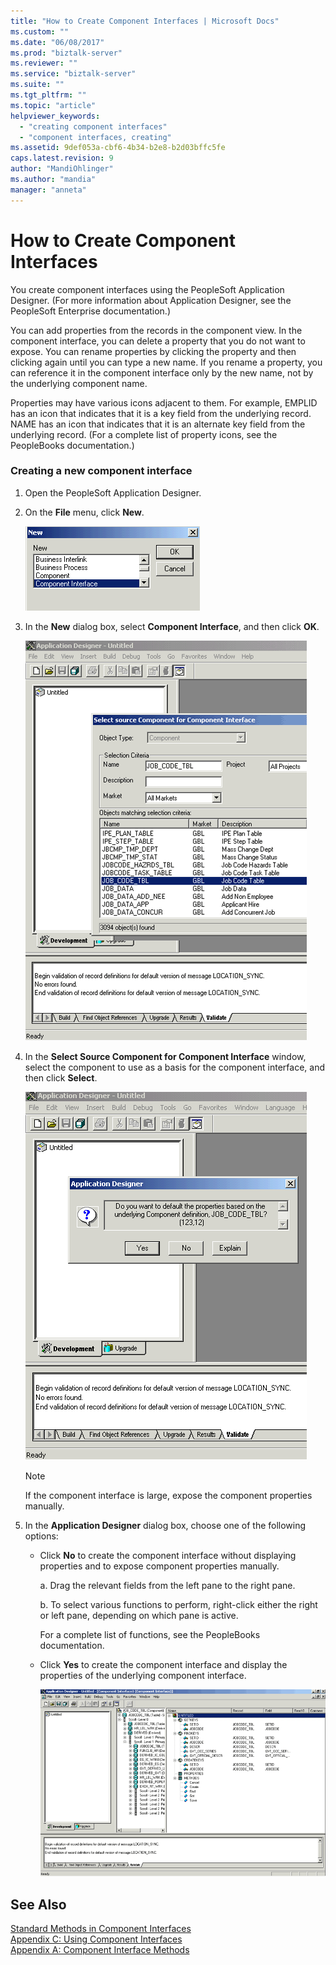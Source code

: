 ```yaml
---
title: "How to Create Component Interfaces | Microsoft Docs"
ms.custom: ""
ms.date: "06/08/2017"
ms.prod: "biztalk-server"
ms.reviewer: ""
ms.service: "biztalk-server"
ms.suite: ""
ms.tgt_pltfrm: ""
ms.topic: "article"
helpviewer_keywords: 
  - "creating component interfaces"
  - "component interfaces, creating"
ms.assetid: 9def053a-cbf6-4b34-b2e8-b2d03bffc5fe
caps.latest.revision: 9
author: "MandiOhlinger"
ms.author: "mandia"
manager: "anneta"
---
```

# How to Create Component Interfaces
You create component interfaces using the PeopleSoft Application Designer. (For more information about Application Designer, see the PeopleSoft Enterprise documentation.)  
  
 You can add properties from the records in the component view. In the component interface, you can delete a property that you do not want to expose. You can rename properties by clicking the property and then clicking again until you can type a new name. If you rename a property, you can reference it in the component interface only by the new name, not by the underlying component name.  
  
 Properties may have various icons adjacent to them. For example, EMPLID has an icon that indicates that it is a key field from the underlying record. NAME has an icon that indicates that it is an alternate key field from the underlying record. (For a complete list of property icons, see the PeopleBooks documentation.)  
  
### Creating a new component interface  
  
1.  Open the PeopleSoft Application Designer.  
  
2.  On the **File** menu, click **New**.  
  
     ![](../core/media/psadapter-42-ps-new-compinterface.gif "PSAdapter_42_PS_New_CompInterface")  
  
3.  In the **New** dialog box, select **Component Interface**, and then click **OK**.  
  
     ![](../core/media/psadapter-43-ps-selectsourcecomp.gif "PSAdapter_43_PS_SelectSourceComp")  
  
4.  In the **Select Source Component for Component Interface** window, select the component to use as a basis for the component interface, and then click **Select**.  
  
     ![](../core/media/psadapter-44-ps-appdesigner1.gif "PSAdapter_44_PS_AppDesigner1")  
  
    > [!NOTE]
    >  If the component interface is large, expose the component properties manually.  
  
5.  In the **Application Designer** dialog box, choose one of the following options:  
  
    -   Click **No** to create the component interface without displaying properties and to expose component properties manually.  
  
         a. Drag the relevant fields from the left pane to the right pane.  
  
         b. To select various functions to perform, right-click either the right or left pane, depending on which pane is active.  
  
         For a complete list of functions, see the PeopleBooks documentation.  
  
    -   Click **Yes** to create the component interface and display the properties of the underlying component interface.  
  
         ![](../core/media/psadapter-45-ps-appdesigner2.gif "PSAdapter_45_PS_AppDesigner2")  
  
## See Also  
 [Standard Methods in Component Interfaces](../core/standard-methods-in-component-interfaces.md)   
 [Appendix C: Using Component Interfaces](../core/appendix-c-using-component-interfaces.md)   
 [Appendix A: Component Interface Methods](../core/appendix-a-component-interface-methods.md)